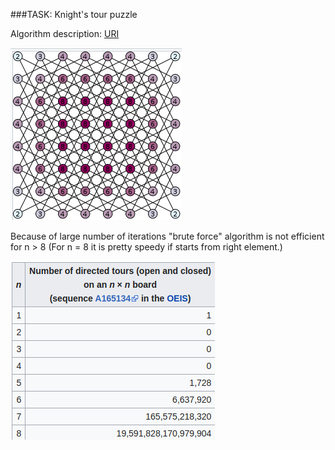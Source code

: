 ###TASK: Knight's tour puzzle

Algorithm description: [URI](https://en.wikipedia.org/wiki/Knight%27s_tour)

![example](assets/example.png)

Because of large number of iterations "brute force" algorithm is not efficient for
n > 8 (For n = 8 it is pretty speedy if starts from right element.)

![efficiency](assets/efficiency.png)
